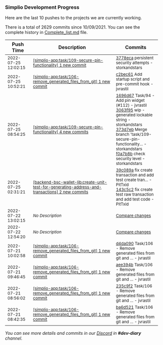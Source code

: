 
### Simplio Development Progress

Here are the last 10 pushes to the projects we are currently working.

There is a total of 2629 commits since 10/09/2021. You can see the complete history in
 [Complete_list.md](Complete_list.md) file.

| Push Time | Description | Commits |
| --- | --- | --- |
| <sub>2022-07-25 12:02:15</sub> | <sub>[[simplio-app:task/109\-secure\-pin\-functionality] 1 new commit](https://github.com/SimplioOfficial/simplio-app/commit/3778ecae40ea7f4928674ef2a2c6224fd9fc8d69)</sub> | <sub>[3778eca](https://github.com/SimplioOfficial/simplio-app/commit/3778ecae40ea7f4928674ef2a2c6224fd9fc8d69) persistent security attempts - storkandstars</sub> |
| <sub>2022-07-25 10:52:21</sub> | <sub>[[simplio-app:task/106\-remove\_generated\_files\_from\_git] 1 new commit](https://github.com/SimplioOfficial/simplio-app/commit/c2bec619ca88dc516851e74bfe5b8f6971f1891b)</sub> | <sub>[c2bec61](https://github.com/SimplioOfficial/simplio-app/commit/c2bec619ca88dc516851e74bfe5b8f6971f1891b) Add startup script and pre-commit hook - jvrastil</sub> |
| <sub>2022-07-25 08:54:25</sub> | <sub>[[simplio-app:task/109\-secure\-pin\-functionality] 4 new commits](https://github.com/SimplioOfficial/simplio-app/compare/ddca6c26d5ba...f0a7b8b720b2)</sub> | <sub>[1696d67](https://github.com/SimplioOfficial/simplio-app/commit/1696d677ef20ad9a80064b3f3b168b71d64b7acc) Task/94 - Add pin widget (#112) - jvrastil<br>[3063f95](https://github.com/SimplioOfficial/simplio-app/commit/3063f958fa6cd40fd330a13cb771d18e7121568b) wip - generated lockable string - storkandstars<br>[373d7eb](https://github.com/SimplioOfficial/simplio-app/commit/373d7ebf5afee32fe27f1483f7c49c19fab793db) Merge branch 'task/109-secure-pin-functionality... - storkandstars<br>[f0a7b8b](https://github.com/SimplioOfficial/simplio-app/commit/f0a7b8b720b265a2a6783a518e4cd767b6b06124) check security level - storkandstars</sub> |
| <sub>2022-07-25 02:31:21</sub> | <sub>[[backend-bsc-wallet-lib:create\-unit\-test\-for\-generating\-address\-and\-transactions] 2 new commits](https://github.com/SimplioOfficial/backend-bsc-wallet-lib/compare/567c017e53d2...143c5c23d8b4)</sub> | <sub>[39c089a](https://github.com/SimplioOfficial/backend-bsc-wallet-lib/commit/39c089aca74ed227cd0ae1e80dbaa287418f0c15) fix create transaction and add test create tran... - PitTxid<br>[143c5c2](https://github.com/SimplioOfficial/backend-bsc-wallet-lib/commit/143c5c23d8b4c75b7871e7ddef96c2e2510aec2b) fix create test raw transaction and add test code - PitTxid</sub> |
| <sub>2022-07-22 13:02:15</sub> | <sub>_No Description_</sub> | <sub>[Compare changes](https://github.com/SimplioOfficial/simplio-app/compare/9840decee480...eaf93fd2e804)</sub> |
| <sub>2022-07-22 12:54:20</sub> | <sub>_No Description_</sub> | <sub>[Compare changes](https://github.com/SimplioOfficial/simplio-app/compare/d4da0909f3f0...9840decee480)</sub> |
| <sub>2022-07-21 10:02:58</sub> | <sub>[[simplio-app:task/106\-remove\_generated\_files\_from\_git] 1 new commit](https://github.com/SimplioOfficial/simplio-app/commit/d4da0909f3f0f024435d249f90eb86a0daa21bfd)</sub> | <sub>[d4da090](https://github.com/SimplioOfficial/simplio-app/commit/d4da0909f3f0f024435d249f90eb86a0daa21bfd) Task/106 - Remove generated files from git and ... - jvrastil</sub> |
| <sub>2022-07-21 09:46:45</sub> | <sub>[[simplio-app:task/106\-remove\_generated\_files\_from\_git] 1 new commit](https://github.com/SimplioOfficial/simplio-app/commit/aee394b092682417056f21a4037a6f00fa64a064)</sub> | <sub>[aee394b](https://github.com/SimplioOfficial/simplio-app/commit/aee394b092682417056f21a4037a6f00fa64a064) Task/106 - Remove generated files from git and ... - jvrastil</sub> |
| <sub>2022-07-21 08:56:02</sub> | <sub>[[simplio-app:task/106\-remove\_generated\_files\_from\_git] 1 new commit](https://github.com/SimplioOfficial/simplio-app/commit/235c9f29548cb330022617c8fd265ff1ee551023)</sub> | <sub>[235c9f2](https://github.com/SimplioOfficial/simplio-app/commit/235c9f29548cb330022617c8fd265ff1ee551023) Task/106 - Remove generated files from git and ... - jvrastil</sub> |
| <sub>2022-07-21 08:42:35</sub> | <sub>[[simplio-app:task/106\-remove\_generated\_files\_from\_git] 1 new commit](https://github.com/SimplioOfficial/simplio-app/commit/ba6d5212faa02291cc488d84f8f24c3fc7ef6442)</sub> | <sub>[ba6d521](https://github.com/SimplioOfficial/simplio-app/commit/ba6d5212faa02291cc488d84f8f24c3fc7ef6442) Task/106 - Remove generated files from git and ... - jvrastil</sub> |

_You can see more details and commits in our [Discord](https://discord.gg/aKhjuwZmdP) in **#dev-diary** channel._
